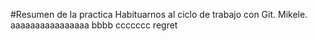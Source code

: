 #Resumen de la practica
Habituarnos al ciclo de trabajo con Git. Mikele.
aaaaaaaaaaaaaaaa
bbbb
ccccccc
regret

